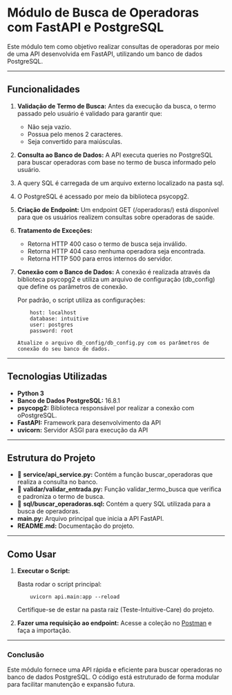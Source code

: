 # Módulo de Busca de Operadoras com FastAPI e PostgreSQL

Este módulo tem como objetivo realizar consultas de operadoras por meio de uma API desenvolvida em FastAPI, utilizando um banco de dados PostgreSQL.

---

## Funcionalidades

1. **Validação de Termo de Busca:** Antes da execução da busca, o termo passado pelo usuário é validado para garantir que:
    - Não seja vazio.
    - Possua pelo menos 2 caracteres.
    - Seja convertido para maiúsculas.

2. **Consulta ao Banco de Dados:** A API executa queries no PostgreSQL para buscar operadoras com base no termo de busca informado pelo usuário.

3. A query SQL é carregada de um arquivo externo localizado na pasta sql.

3. O PostgreSQL é acessado por meio da biblioteca psycopg2.

4. **Criação de Endpoint:** Um endpoint GET (/operadoras/) está disponível para que os usuários realizem consultas sobre operadoras de saúde.

4. **Tratamento de Exceções:**
    - Retorna HTTP 400 caso o termo de busca seja inválido.
    - Retorna HTTP 404 caso nenhuma operadora seja encontrada.
    - Retorna HTTP 500 para erros internos do servidor.

5. **Conexão com o Banco de Dados:** A conexão é realizada através da biblioteca psycopg2 e utiliza um arquivo de configuração (db_config) que define os parâmetros de conexão.

    Por padrão, o script utiliza as configurações:

    ```
        host: localhost
        database: intuitive
        user: postgres
        password: root
    ```

    `
        Atualize o arquivo db_config/db_config.py com os parâmetros de conexão do seu banco de dados.
    `

---

## Tecnologias Utilizadas

- **Python 3**
- **Banco de Dados PostgreSQL:** 16.8.1
- **psycopg2:** Biblioteca responsável por realizar a conexão com oPostgreSQL.
- **FastAPI:** Framework para desenvolvimento da API
- **uvicorn:** Servidor ASGI para execução da API

---

## Estrutura do Projeto

- 📁 **service/api_service.py:** Contém a função buscar_operadoras que realiza a consulta no banco.
- 📁 **validar/validar_entrada.py:** Função validar_termo_busca que verifica e padroniza o termo de busca.
- 📁 **sql/buscar_operadoras.sql:** Contém a query SQL utilizada para a busca de operadoras.
- **main.py:** Arquivo principal que inicia a API FastAPI.
- **README.md:** Documentação do projeto.

---

## Como Usar

1. **Executar o Script:**

    Basta rodar o script principal:

    ```
        uvicorn api.main:app --reload
    ```
    Certifique-se de estar na pasta raiz (Teste-Intuitive-Care) do projeto.

2. **Fazer uma requisição ao endpoint:**
    Acesse a coleção no [Postman](/Postman) e faça a importação.

---


### Conclusão

Este módulo fornece uma API rápida e eficiente para buscar operadoras no banco de dados PostgreSQL. O código está estruturado de forma modular para facilitar manutenção e expansão futura.